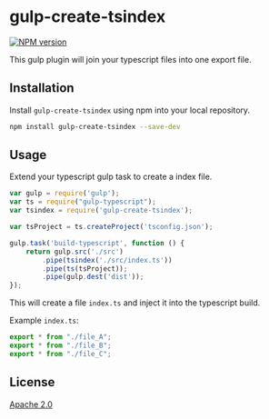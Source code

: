 gulp-create-tsindex
===
[![NPM version][npm-image]][npm-url] 

This gulp plugin will join your typescript files into one export file.

## Installation

Install `gulp-create-tsindex` using npm into your local repository.

```bash
npm install gulp-create-tsindex --save-dev
```
## Usage

Extend your typescript gulp task to create a index file.

```js
var gulp = require('gulp');
var ts = require("gulp-typescript");
var tsindex = require('gulp-create-tsindex');

var tsProject = ts.createProject('tsconfig.json');

gulp.task('build-typescript', function () {
	return gulp.src('./src')
		.pipe(tsindex('./src/index.ts'))
		.pipe(ts(tsProject));
		.pipe(gulp.dest('dist'));
});
```
This will create a file `index.ts` and inject it into the typescript build.

Example `index.ts`:
```js
export * from "./file_A";
export * from "./file_B";
export * from "./file_C";
```

## License

[Apache 2.0](/license.txt)

[npm-url]: https://npmjs.org/package/gulp-create-tsindex
[npm-image]: http://img.shields.io/npm/v/gulp-create-tsindex.svg